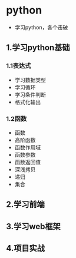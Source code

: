 # python

- 学习python，各个击破

## 1.学习python基础
### 1.1表达式
- 学习数据类型
- 学习循环
- 学习条件判断
- 格式化输出
### 1.2函数
- 函数
- 高阶函数
- 函数作用域
- 函数参数
- 函数返回值
- 深浅拷贝
- 递归
- 集合

## 2.学习前端

## 3.学习web框架

## 4.项目实战

  